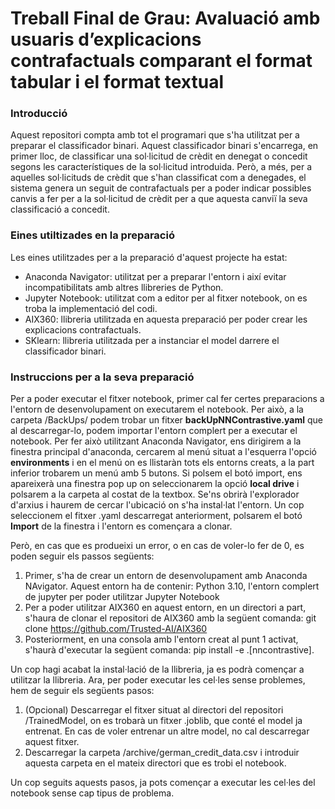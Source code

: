 # Treball Final de Grau: Avaluació amb usuaris d’explicacions contrafactuals comparant el format tabular i el format textual

### Introducció
Aquest repositori compta amb tot el programari que s'ha utilitzat per a preparar el classificador binari. Aquest classificador binari s'encarrega, en primer lloc, de classificar una sol·licitud de crèdit en denegat o concedit segons les característiques de la sol·licitud introduida. Però, a més, per a aquelles sol·licituds de crèdit que s'han classificat com a denegades, el sistema genera un seguit de contrafactuals per a poder indicar possibles canvis a fer per a la sol·licitud de crèdit per a que aquesta canviï la seva classificació a concedit.

### Eines utiltizades en la preparació
Les eines utilitzades per a la preparació d'aquest projecte ha estat:

- Anaconda Navigator: utilitzat per a preparar l'entorn i així evitar incompatibilitats amb altres llibreries de Python.
- Jupyter Notebook: utilitzat com a editor per al fitxer notebook, on es troba la implementació del codi.
- AIX360: llibreria utilitzada en aquesta preparació per poder crear les explicacions contrafactuals.
- SKlearn: llibreria utilitzada per a instanciar el model darrere el classificador binari.

### Instruccions per a la seva preparació
Per a poder executar el fitxer notebook, primer cal fer certes preparacions a l'entorn de desenvolupament on executarem el notebook. Per això, a la carpeta /BackUps/ podem trobar un fitxer **backUpNNContrastive.yaml** que al descarregar-lo, podem importar l'entorn complert per a executar el notebook. Per fer això utilitzant Anaconda Navigator, ens dirigirem a la finestra principal d'anaconda, cercarem al menú situat a l'esquerra l'opció **environments** i en el menú on es llistaràn tots els entorns creats, a la part inferior trobarem un menú amb 5 butons. Si polsem el botó import, ens apareixerà una finestra pop up on seleccionarem la opció **local drive** i polsarem a la carpeta al costat de la textbox. Se'ns obrirà l'explorador d'arxius i haurem de cercar l'ubicació on s'ha instal·lat l'entorn. Un cop seleccionem el fitxer .yaml descarregat anteriorment, polsarem el botó **Import** de la finestra i l'entorn es començara a clonar.

Però, en cas que es produeixi un error, o en cas de voler-lo fer de 0, es poden seguir els passos següents:

1. Primer, s'ha de crear un entorn de desenvolupament amb Anaconda NAvigator. Aquest entorn ha de contenir: Python 3.10, l'entorn complert de jupyter per poder utilitzar Jupyter Notebook
2. Per a poder utilitzar AIX360 en aquest entorn, en un directori a part, s'haura de clonar el repositori de AIX360 amb la següent comanda: git clone https://github.com/Trusted-AI/AIX360
3. Posteriorment, en una consola amb l'entorn creat al punt 1 activat, s'haurà d'executar la següent comanda: pip install -e .[nncontrastive].


Un cop hagi acabat la instal·lació de la llibreria, ja es podrà començar a utilitzar la llibreria. Ara, per poder executar les cel·les sense problemes, hem de seguir els següents pasos:

1. (Opcional) Descarregar el fitxer situat al directori del repositori /TrainedModel, on es trobarà un fitxer .joblib, que conté el model ja entrenat. En cas de voler entrenar un altre model, no cal descarregar aquest fitxer.
2. Descarregar la carpeta /archive/german_credit_data.csv i introduir aquesta carpeta en el mateix directori que es trobi el notebook.

Un cop seguits aquests pasos, ja pots començar a executar les cel·les del notebook sense cap tipus de problema.
